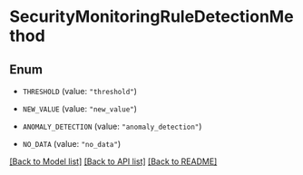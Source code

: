 # SecurityMonitoringRuleDetectionMethod

## Enum


* `THRESHOLD` (value: `"threshold"`)

* `NEW_VALUE` (value: `"new_value"`)

* `ANOMALY_DETECTION` (value: `"anomaly_detection"`)

* `NO_DATA` (value: `"no_data"`)


[[Back to Model list]](../README.md#documentation-for-models) [[Back to API list]](../README.md#documentation-for-api-endpoints) [[Back to README]](../README.md)


